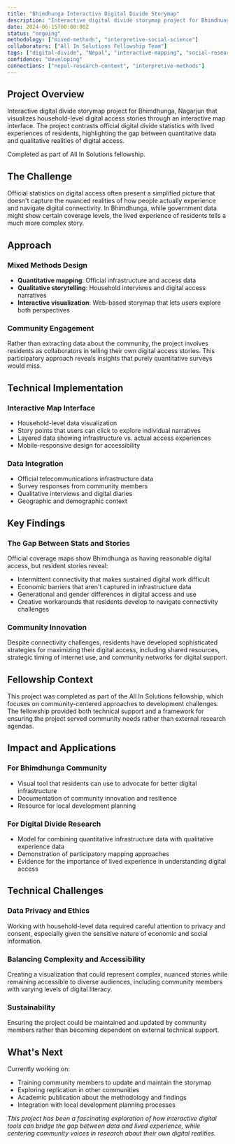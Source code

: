 ```yaml
---
title: "Bhimdhunga Interactive Digital Divide Storymap"
description: "Interactive digital divide storymap project for Bhimdhunga, Nagarjun that visualizes household-level digital access stories through an interactive map interface"
date: 2024-06-15T00:00:00Z
status: "ongoing"
methodology: ["mixed-methods", "interpretive-social-science"]
collaborators: ["All In Solutions Fellowship Team"]
tags: ["digital-divide", "Nepal", "interactive-mapping", "social-research", "fellowship"]
confidence: "developing"
connections: ["nepal-research-context", "interpretive-methods"]
---
```


## Project Overview

Interactive digital divide storymap project for Bhimdhunga, Nagarjun that visualizes household-level digital access stories through an interactive map interface. The project contrasts official digital divide statistics with lived experiences of residents, highlighting the gap between quantitative data and qualitative realities of digital access.

Completed as part of All In Solutions fellowship.

## The Challenge

Official statistics on digital access often present a simplified picture that doesn't capture the nuanced realities of how people actually experience and navigate digital connectivity. In Bhimdhunga, while government data might show certain coverage levels, the lived experience of residents tells a much more complex story.

## Approach

### Mixed Methods Design
- **Quantitative mapping**: Official infrastructure and access data
- **Qualitative storytelling**: Household interviews and digital access narratives
- **Interactive visualization**: Web-based storymap that lets users explore both perspectives

### Community Engagement
Rather than extracting data about the community, the project involves residents as collaborators in telling their own digital access stories. This participatory approach reveals insights that purely quantitative surveys would miss.

## Technical Implementation

### Interactive Map Interface
- Household-level data visualization
- Story points that users can click to explore individual narratives
- Layered data showing infrastructure vs. actual access experiences
- Mobile-responsive design for accessibility

### Data Integration
- Official telecommunications infrastructure data
- Survey responses from community members
- Qualitative interviews and digital diaries
- Geographic and demographic context

## Key Findings

### The Gap Between Stats and Stories
Official coverage maps show Bhimdhunga as having reasonable digital access, but resident stories reveal:
- Intermittent connectivity that makes sustained digital work difficult
- Economic barriers that aren't captured in infrastructure data
- Generational and gender differences in digital access and use
- Creative workarounds that residents develop to navigate connectivity challenges

### Community Innovation
Despite connectivity challenges, residents have developed sophisticated strategies for maximizing their digital access, including shared resources, strategic timing of internet use, and community networks for digital support.

## Fellowship Context

This project was completed as part of the All In Solutions fellowship, which focuses on community-centered approaches to development challenges. The fellowship provided both technical support and a framework for ensuring the project served community needs rather than external research agendas.

## Impact and Applications

### For Bhimdhunga Community
- Visual tool that residents can use to advocate for better digital infrastructure
- Documentation of community innovation and resilience
- Resource for local development planning

### For Digital Divide Research
- Model for combining quantitative infrastructure data with qualitative experience data
- Demonstration of participatory mapping approaches
- Evidence for the importance of lived experience in understanding digital access

## Technical Challenges

### Data Privacy and Ethics
Working with household-level data required careful attention to privacy and consent, especially given the sensitive nature of economic and social information.

### Balancing Complexity and Accessibility
Creating a visualization that could represent complex, nuanced stories while remaining accessible to diverse audiences, including community members with varying levels of digital literacy.

### Sustainability
Ensuring the project could be maintained and updated by community members rather than becoming dependent on external technical support.

## What's Next

Currently working on:
- Training community members to update and maintain the storymap
- Exploring replication in other communities
- Academic publication about the methodology and findings
- Integration with local development planning processes

*This project has been a fascinating exploration of how interactive digital tools can bridge the gap between data and lived experience, while centering community voices in research about their own digital realities.*